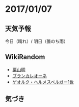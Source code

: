 # 2017/01/07

## 天気予報

今日（晴れ）/ 明日（曇のち雨）

## WikiRandom

* [粟山明](https://ja.wikipedia.org/wiki/%E7%B2%9F%E5%B1%B1%E6%98%8E)
* [ブランカレオーネ](https://ja.wikipedia.org/wiki/%E3%83%96%E3%83%A9%E3%83%B3%E3%82%AB%E3%83%AC%E3%82%AA%E3%83%BC%E3%83%8D)
* [ゲオルク・ヘルメスベルガー1世](https://ja.wikipedia.org/wiki/%E3%82%B2%E3%82%AA%E3%83%AB%E3%82%AF%E3%83%BB%E3%83%98%E3%83%AB%E3%83%A1%E3%82%B9%E3%83%99%E3%83%AB%E3%82%AC%E3%83%BC1%E4%B8%96)

## 気づき

